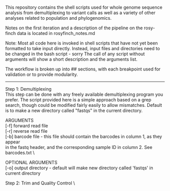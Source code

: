 This repository contains the shell scripts used for whole genome sequence analysis from demultiplexing to variant calls as well as a variety of other analyses related to population and phylogenomics.

Notes on the first iteration and a description of the pipeline on the rosy-finch data is located in rosyfinch_notes.md

Note: Most all code here is invoked in shell scripts that have not yet been formatted to take input directly. Instead, input files and directories need to be changed in the bash script - sorry
The call of any script without arguments will show a short description and the arguments list.

The workflow is broken up into ## sections, with each breakpoint used for validation or to provide modularity.

------------------------------------------------------------------------------------------------------

Step 1: Demultiplexing \
This step can be done with any freely available demultiplexing program you prefer. The script provided here is a simple approach based on a grep search, though could be modified fairly easily to allow mismatches. Default is to make a new directory called "fastqs" in the current directory.

ARGUMENTS \
[-f] forward read file \
[-r] reverse read file \
[-b] barcode file - this file should contain the barcodes in column 1, as they appear \
in the fastq header, and the corresponding sample ID in column 2. See barcodes.txt \

OPTIONAL ARGUMENTS \
[-o] output directory - default will make new directory called 'fastqs' in current directory

Step 2: Trim and Quality Control \
